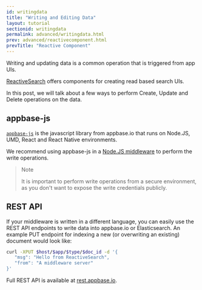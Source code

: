 ```yaml
---
id: writingdata
title: "Writing and Editing Data"
layout: tutorial
sectionid: writingdata
permalink: advanced/writingdata.html
prev: advanced/reactivecomponent.html
prevTitle: "Reactive Component"
---
```


Writing and updating data is a common operation that is triggered from app UIs.

[ReactiveSearch](https://opensource.appbase.io/reactivesearch/) offers components for creating read based search UIs.

In this post, we will talk about a few ways to perform Create, Update and Delete operations on the data.

## appbase-js

[`appbase-js`](https://github.com/appbaseio/appbase-js) is the javascript library from appbase.io that runs on Node.JS, UMD, React and React Native environments.

We recommend using appbase-js in a [Node.JS middleware](http://expressjs.com/en/guide/using-middleware.html) to perform the write operations.

> Note
>
> It is important to perform write operations from a secure environment, as you don't want to expose the write credentials publicly.

## REST API

If your middleware is written in a different language, you can easily use the REST API endpoints to write data into appbase.io or Elasticsearch. An example PUT endpoint for indexing a new (or overwriting an existing) document would look like:


```bash
curl -XPUT $host/$app/$type/$doc_id -d '{
   "msg": "Hello from ReactiveSearch",
   "from": "A middleware server"
}'
```

Full REST API is available at [rest.appbase.io](https://rest.appbase.io).
